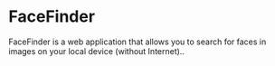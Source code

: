 # FaceFinder
FaceFinder is a web application that allows you to search for faces in images on your local device (without Internet)..
